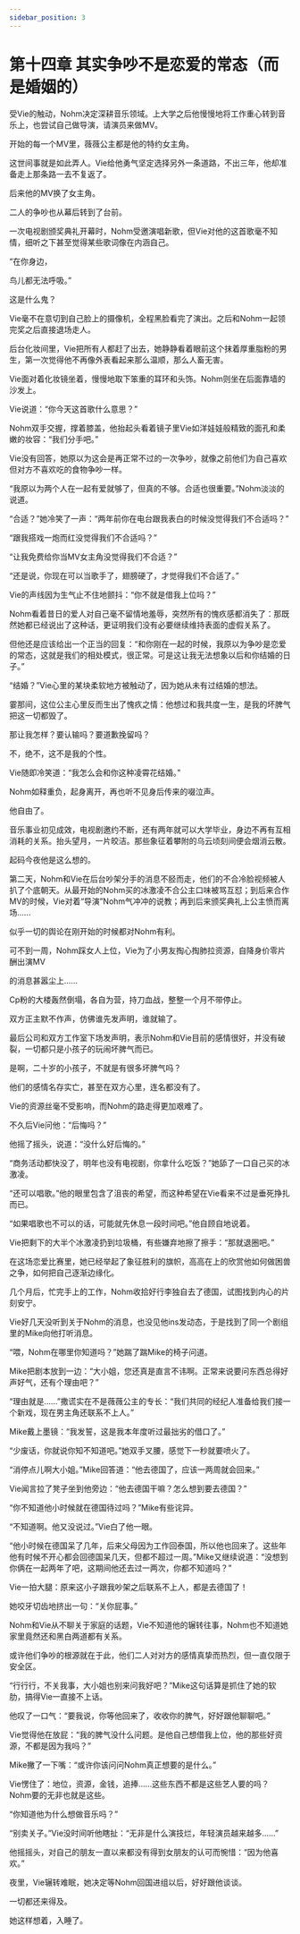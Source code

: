 ```yaml
---
sidebar_position: 3
---
```


# 第十四章 其实争吵不是恋爱的常态（而是婚姻的）

受Vie的触动，Nohm决定深耕音乐领域。上大学之后他慢慢地将工作重心转到音乐上，也尝试自己做导演，请演员来做MV。

开始的每一个MV里，薇薇公主都是他的特约女主角。

这世间事就是如此弄人。Vie给他勇气坚定选择另外一条道路，不出三年，他却准备走上那条路一去不复返了。

后来他的MV换了女主角。

二人的争吵也从幕后转到了台前。

一次电视剧颁奖典礼开幕时，Nohm受邀演唱新歌，但Vie对他的这首歌毫不知情，细听之下甚至觉得某些歌词像在内涵自己。

“在你身边，

鸟儿都无法呼吸。”

这是什么鬼？

Vie毫不在意切到自己脸上的摄像机，全程黑脸看完了演出。之后和Nohm一起领完奖之后直接退场走人。

后台化妆间里，Vie把所有人都赶了出去，她静静看着眼前这个抹着厚重脂粉的男生，第一次觉得他不再像外表看起来那么温顺，那么人畜无害。

Vie面对着化妆镜坐着，慢慢地取下笨重的耳环和头饰。Nohm则坐在后面靠墙的沙发上。

Vie说道：“你今天这首歌什么意思？”

Nohm双手交握，撑着膝盖，他抬起头看着镜子里Vie如洋娃娃般精致的面孔和柔嫩的妆容：“我们分手吧。”

Vie没有回答，她原以为这会是再正常不过的一次争吵，就像之前他们为自己喜欢但对方不喜欢吃的食物争吵一样。

“我原以为两个人在一起有爱就够了，但真的不够。合适也很重要。”Nohm淡淡的说道。

“合适？”她冷笑了一声：“两年前你在电台跟我表白的时候没觉得我们不合适吗？”

“跟我搭戏一炮而红没觉得我们不合适吗？”

“让我免费给你当MV女主角没觉得我们不合适？”

“还是说，你现在可以当歌手了，翅膀硬了，才觉得我们不合适了。”

Vie的声线因为生气止不住地颤抖：“你不就是借我上位吗？”

Nohm看着昔日的爱人对自己毫不留情地羞辱，突然所有的愧疚感都消失了：那既然她都已经说出了这种话，更证明我们没有必要继续维持表面的虚假关系了。

但他还是应该给出一个正当的回复：“和你刚在一起的时候，我原以为争吵是恋爱的常态，这就是我们的相处模式，很正常。可是这让我无法想象以后和你结婚的日子。”

“结婚？”Vie心里的某块柔软地方被触动了，因为她从未有过结婚的想法。

霎那间，这位公主心里反而生出了愧疚之情：他想过和我共度一生，是我的坏脾气把这一切都毁了。

那让我怎样？要认输吗？要道歉挽留吗？

不，绝不，这不是我的个性。

Vie随即冷笑道：“我怎么会和你这种凌霄花结婚。”

Nohm如释重负，起身离开，再也听不见身后传来的啜泣声。

他自由了。

音乐事业初见成效，电视剧邀约不断，还有两年就可以大学毕业，身边不再有互相消耗的关系。抬头望月，一片皎洁。那些象征着攀附的乌云顷刻间便会烟消云散。

起码今夜他是这么想的。

第二天，Nohm和Vie在后台吵架分手的消息不胫而走，他们的不合冷脸视频被人扒了个底朝天。从最开始的Nohm买的冰激凌不合公主口味被骂互怼；到后来合作MV的时候，Vie对着“导演”Nohm气冲冲的说教；再到后来颁奖典礼上公主愤而离场......

似乎一切的舆论在刚开始的时候都对Nohm有利。

可不到一周，Nohm踩女人上位，Vie为了小男友掏心掏肺拉资源，自降身价零片酬出演MV

的消息甚嚣尘上......

Cp粉的大楼轰然倒塌，各自为营，持刀血战，整整一个月不带停止。

双方正主默不作声，仿佛谁先发声明，谁就输了。

最后公司和双方工作室下场发声明，表示Nohm和Vie目前的感情很好，并没有破裂，一切都只是小孩子的玩闹坏脾气而已。

是啊，二十岁的小孩子，不就是有很多坏脾气吗？

他们的感情名存实亡，甚至在双方心里，连名都没有了。

Vie的资源丝毫不受影响，而Nohm的路走得更加艰难了。

不久后Vie问他：“后悔吗？”

他摇了摇头，说道：“没什么好后悔的。”

“商务活动都快没了，明年也没有电视剧，你拿什么吃饭？”她舔了一口自己买的冰激凌。

“还可以唱歌。”他的眼里包含了沮丧的希望，而这种希望在Vie看来不过是垂死挣扎而已。

“如果唱歌也不可以的话，可能就先休息一段时间吧。”他自顾自地说着。

Vie把剩下的大半个冰激凌扔到垃圾桶，有些嫌弃地擦了擦手：“那就退圈吧。”

在这场恋爱比赛里，她已经举起了象征胜利的旗帜，高高在上的欣赏他如何做困兽之争，如何把自己逐渐边缘化。

几个月后，忙完手上的工作，Nohm收拾好行李独自去了德国，试图找到内心的片刻安宁。

Vie好几天没听到关于Nohm的消息，也没见他ins发动态，于是找到了同一个剧组里的Mike向他打听消息。

“喂，Nohm在哪里你知道吗？”她踹了踹Mike的椅子问道。

Mike把剧本放到一边：“大小姐，您还真是直言不讳啊。正常来说要问东西总得好声好气，还有个理由吧？”

“理由就是......”撒谎实在不是薇薇公主的专长：“我们共同的经纪人准备给我们接一个新戏，现在男主角还联系不上人。”

Mike戴上墨镜：“我发誓，这是我本年度听过最拙劣的借口了。”

“少废话，你就说你知不知道吧。”她双手叉腰，感觉下一秒就要喷火了。

“消停点儿啊大小姐。”Mike回答道：“他去德国了，应该一两周就会回来。”

Vie闻言拉了凳子坐到他旁边：“他去德国干嘛？怎么想到要去德国？”

“你不知道他小时候就在德国待过吗？”Mike有些诧异。

“不知道啊。他又没说过。”Vie白了他一眼。

“他小时候在德国呆了几年，后来父母因为工作回泰国，所以他也回来了。这些年他有时候不开心都会回德国呆几天，但都不超过一周。”Mike又继续说道：“没想到你俩在一起两年了吧，这期间他还去过一两次，你都不知道吗？”

Vie一拍大腿：原来这小子跟我吵架之后联系不上人，都是去德国了！

她咬牙切齿地挤出一句：“关你屁事。”

Nohm和Vie从不聊关于家庭的话题，Vie不知道他的辗转往事，Nohm也不知道她家里竟然还和黑白两道都有关系。

或许他们争吵的根源就在于此，他们二人对对方的感情真挚而热烈，但一直仅限于安全区。

“行行行，不关我事，大小姐也别来问我好吧？”Mike这句话算是抓住了她的软肋，搞得Vie一直接不上话。

他叹了一口气：“要我说，你等他回来了，收收你的脾气，好好跟他聊聊吧。”

Vie觉得他在放屁：“我的脾气没什么问题。是他自己想借我上位，他的那些好资源，不都是因为我吗？”

Mike撇了一下嘴：“或许你该问问Nohm真正想要的是什么。”

Vie愣住了：地位，资源，金钱，追捧......这些东西不都是这些艺人要的吗？Nohm要的无非也就是这些。

“你知道他为什么想做音乐吗？”

“别卖关子。”Vie没时间听他瞎扯：“无非是什么演技烂，年轻演员越来越多......”

他摇摇头，对自己的朋友一直以来都没有得到女朋友的认可而惋惜：“因为他喜欢。”

夜里，Vie辗转难眠，她决定等Nohm回国进组以后，好好跟他谈谈。

一切都还来得及。

她这样想着，入睡了。